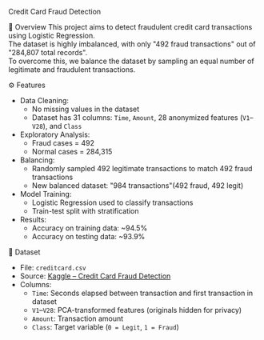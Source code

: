 Credit Card Fraud Detection

📌 Overview
This project aims to detect fraudulent credit card transactions using Logistic Regression.  
The dataset is highly imbalanced, with only "492 fraud transactions" out of "284,807 total records".  
To overcome this, we balance the dataset by sampling an equal number of legitimate and fraudulent transactions.

 ⚙️ Features
- Data Cleaning:
  - No missing values in the dataset
  - Dataset has 31 columns: `Time`, `Amount`, 28 anonymized features (`V1`–`V28`), and `Class`
- Exploratory Analysis:
  - Fraud cases = 492  
  - Normal cases = 284,315
- Balancing:
  - Randomly sampled 492 legitimate transactions to match 492 fraud transactions
  - New balanced dataset: "984 transactions"(492 fraud, 492 legit)
- Model Training:
  - Logistic Regression used to classify transactions
  - Train-test split with stratification
- Results:
  - Accuracy on training data: ~94.5%
  - Accuracy on testing data: ~93.9%

 📂 Dataset
- File: `creditcard.csv`
- Source: [Kaggle – Credit Card Fraud Detection](https://www.kaggle.com/mlg-ulb/creditcardfraud)
- Columns:
  - `Time`: Seconds elapsed between transaction and first transaction in dataset
  - `V1`–`V28`: PCA-transformed features (originals hidden for privacy)
  - `Amount`: Transaction amount
  - `Class`: Target variable (`0 = Legit`, `1 = Fraud`)

